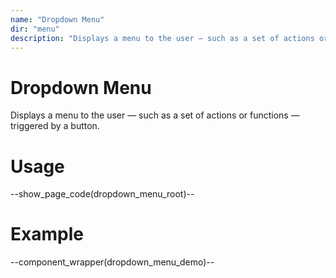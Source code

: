 ```yaml
---
name: "Dropdown Menu"
dir: "menu"
description: "Displays a menu to the user — such as a set of actions or functions — triggered by a button."
---
```

# Dropdown Menu

Displays a menu to the user — such as a set of actions or functions — triggered by a button.

# Usage

--show_page_code(dropdown_menu_root)--

# Example

--component_wrapper(dropdown_menu_demo)--
